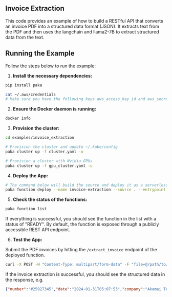 ## Invoice Extraction
This code provides an example of how to build a RESTful API that converts an invoice PDF into a structured data format (JSON). It extracts text from the PDF and then uses the langchain and llama2-7B to extract structured data from the text.

## Running the Example

Follow the steps below to run the example:

1. **Install the necessary dependencies:**
  ```bash
  pip install paka

  cat ~/.aws/credentials
  # Make sure you have the following keys aws_access_key_id and aws_secret_access_key
  ```

2. **Ensure the Docker daemon is running:**
  ```bash
  docker info
  ```

3. **Provision the cluster:**
  ```bash
  cd examples/invoice_extraction

  # Provision the cluster and update ~/.kube/config
  paka cluster up -f cluster.yaml -u

  # Provision a cluster with Nvidia GPUs
  paka cluster up -f gpu_cluster.yaml -u
  ```

4. **Deploy the App:**
  ```bash
  # The command below will build the source and deploy it as a serverless function.
  paka function deploy --name invoice-extraction --source . --entrypoint serve
  ```

5. **Check the status of the functions:**
  ```bash
  paka function list
  ```

  If everything is successful, you should see the function in the list with a status of "READY". By default, the function is exposed through a publicly accessible REST API endpoint.

6. **Test the App:**

  Submit the PDF invoices by hitting the `/extract_invoice` endpoint of the deployed function.

  ```bash
  curl -X POST -H "Content-Type: multipart/form-data" -F "file=@/path/to/invoices/invoice-2024-02-29.pdf" http://invoice-extraction.default.xxxx.sslip.io/extract_invoice
  ```

  If the invoice extraction is successful, you should see the structured data in the response, e.g.

  ```json
  {"number":"#25927345","date":"2024-01-31T05:07:53","company":"Akamai Technologies, Inc.","company_address":"249 Arch St. Philadelphia, PA 19106 USA","tax_id":"United States EIN: 04-3432319","customer":"John Doe","customer_address":"1 Hacker Way Menlo Park, CA  94025","amount":"$5.00"}
  ```
